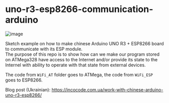 # uno-r3-esp8266-communication-arduino

![image](https://user-images.githubusercontent.com/6574672/217853286-a6c742c2-6b6f-4902-ace2-20c9dff3a4e7.png)


Sketch example on how to make chinese Arduino UNO R3 + ESP8266 board to communicate with its ESP module.<br />
The purpose of this repo is to show how can we make our program stored on ATMega328 have access to the Internet and/or provide its state to the Internel with ability to operate with that state from external devices.

The code from `WiFi_AT` folder goes to ATMega, the code from `WiFi_ESP` goes to ESP8266.

Blog post (Ukrainian): https://incocode.com.ua/work-with-chinese-arduino-uno-r3-esp8266/
